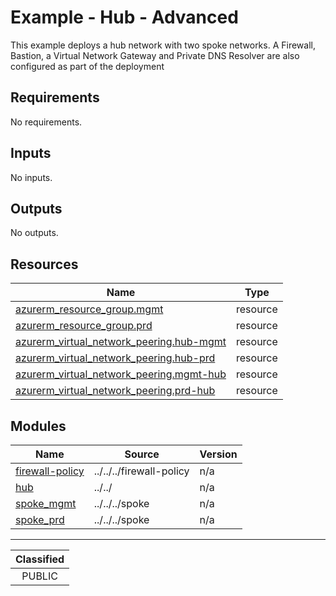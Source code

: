 # Example - Hub - Advanced

This example deploys a hub network with two spoke networks.  A Firewall, Bastion, a Virtual Network Gateway and Private DNS Resolver are also configured as part of the deployment

<!-- BEGIN_TF_DOCS -->
## Requirements

No requirements.

## Inputs

No inputs.

## Outputs

No outputs.

## Resources

| Name | Type |
|------|------|
| [azurerm_resource_group.mgmt](https://registry.terraform.io/providers/hashicorp/azurerm/latest/docs/resources/resource_group) | resource |
| [azurerm_resource_group.prd](https://registry.terraform.io/providers/hashicorp/azurerm/latest/docs/resources/resource_group) | resource |
| [azurerm_virtual_network_peering.hub-mgmt](https://registry.terraform.io/providers/hashicorp/azurerm/latest/docs/resources/virtual_network_peering) | resource |
| [azurerm_virtual_network_peering.hub-prd](https://registry.terraform.io/providers/hashicorp/azurerm/latest/docs/resources/virtual_network_peering) | resource |
| [azurerm_virtual_network_peering.mgmt-hub](https://registry.terraform.io/providers/hashicorp/azurerm/latest/docs/resources/virtual_network_peering) | resource |
| [azurerm_virtual_network_peering.prd-hub](https://registry.terraform.io/providers/hashicorp/azurerm/latest/docs/resources/virtual_network_peering) | resource |

## Modules

| Name | Source | Version |
|------|--------|---------|
| <a name="module_firewall-policy"></a> [firewall-policy](#module\_firewall-policy) | ../../../firewall-policy | n/a |
| <a name="module_hub"></a> [hub](#module\_hub) | ../../ | n/a |
| <a name="module_spoke_mgmt"></a> [spoke\_mgmt](#module\_spoke\_mgmt) | ../../../spoke | n/a |
| <a name="module_spoke_prd"></a> [spoke\_prd](#module\_spoke\_prd) | ../../../spoke | n/a |
<!-- END_TF_DOCS -->
_______________
| Classified  |
| :---------: |
|   PUBLIC    |